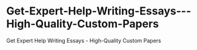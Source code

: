 # Get-Expert-Help-Writing-Essays---High-Quality-Custom-Papers
Get Expert Help Writing Essays - High-Quality Custom Papers
